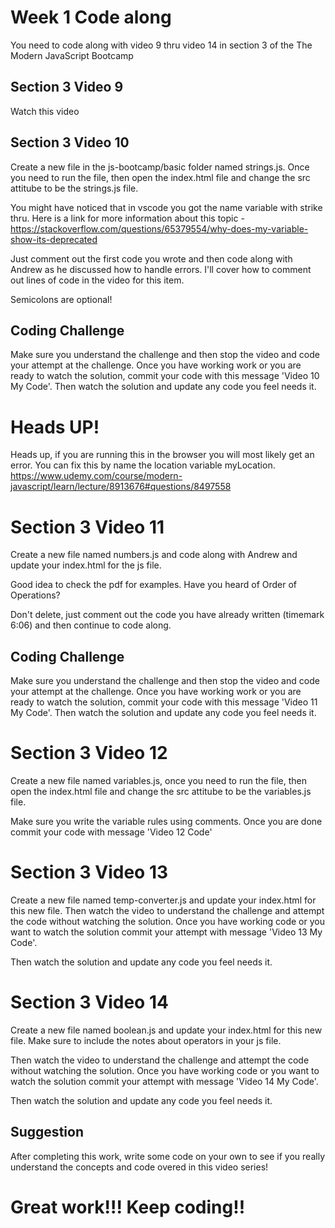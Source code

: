 # Week 1 Code along
You need to code along with video 9 thru video 14 in section 3 of the The Modern JavaScript Bootcamp

## Section 3 Video 9
Watch this video

## Section 3 Video 10
Create a new file in the js-bootcamp/basic folder named strings.js.  Once you need to run the file, then open the index.html file and change the src attitube to be the strings.js file.  

You might have noticed that in vscode you got the name variable with strike thru.  Here is a link for more information about this topic - https://stackoverflow.com/questions/65379554/why-does-my-variable-show-its-deprecated

Just comment out the first code you wrote and then code along with Andrew as he discussed how to handle errors.  I'll cover how to comment out lines of code in the video for this item. 

Semicolons are optional!  

## Coding Challenge
Make sure you understand the challenge and then stop the video and code your attempt at the challenge.  Once you have working work or you are ready to watch the solution, commit your code with this message 'Video 10 My Code'. Then watch the solution and update any code you feel needs it.  

# Heads UP!
Heads up, if you are running this in the browser you will most likely get an error.  You can fix this by name the location variable myLocation.  
https://www.udemy.com/course/modern-javascript/learn/lecture/8913676#questions/8497558

# Section 3 Video 11

Create a new file named numbers.js and code along with Andrew and update your index.html for the js file.  

Good idea to check the pdf for examples. Have you heard of Order of Operations?  

Don't delete, just comment out the code you have already written (timemark 6:06) and then continue to code along. 

## Coding Challenge
Make sure you understand the challenge and then stop the video and code your attempt at the challenge.  Once you have working work or you are ready to watch the solution, commit your code with this message 'Video 11 My Code'. Then watch the solution and update any code you feel needs it. 

# Section 3 Video 12

Create a new file named variables.js, once you need to run the file, then open the index.html file and change the src attitube to be the variables.js file.  

Make sure you write the variable rules using comments. Once you are done commit your code with message 'Video 12 Code'

# Section 3 Video 13

Create a new file named temp-converter.js and update your index.html for this new file.  Then watch the video to understand the challenge and attempt the code without watching the solution.  Once you have working code or you want to watch the solution commit your attempt with message 'Video 13 My Code'.  

Then watch the solution and update any code you feel needs it. 

# Section 3 Video 14

Create a new file named boolean.js and update your index.html for this new file. Make sure to include the notes about operators in your js file. 

Then watch the video to understand the challenge and attempt the code without watching the solution.  Once you have working code or you want to watch the solution commit your attempt with message 'Video 14 My Code'.

Then watch the solution and update any code you feel needs it.

## Suggestion
After completing this work, write some code on your own to see if you really understand the concepts and code overed in this video series!  

# Great work!!! Keep coding!!
